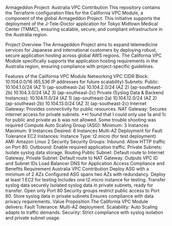 Armageddon Project: Australia VPC Contribution
	This repository contains the Terraform configuration files for the California VPC Module, a component of the global Armageddon Project. This initiative supports the deployment of the J-Tele-Doctor application for Tokyo 	Midtown Medical Center (TMMC), ensuring scalable, secure, and compliant infrastructure in the Australia region.

Project Overview
	The Armageddon Project aims to expand telemedicine services for Japanese and international customers by deploying robust, secure application hosting across global AWS regions. The California VPC Module specifically supports the application hosting requirements in the Australia region, ensuring compliance with project-specific guidelines.

Features of the California VPC Module
	Networking
		VPC CIDR Block: 10.104.0.0/16 (65,536 IP addresses for future scalability)
		Subnets:
			Public:
				10.104.1.0/24 (AZ 1) (ap-southeast-2a)
				10.104.2.0/24 (AZ 2) (ap-southeast-2b)
				10.104.3.0/24 (AZ 3) (ap-southeast-2c)
			Private (Syslog Data & Backend Instances):
				10.104.11.0/24 (AZ 1) (ap-southeast-2a)
				10.104.12.0/24 (AZ 2) (ap-southeast-2b)
				10.104.13.0/24 (AZ 3) (ap-southeast-2c)
			Internet Gateway: Provides connectivity for public resources.
			NAT Gateway: Secures internet access for private subnets.
			**I found that I could only use 1a and 1c for public and private as b was not allowed. Some trouble shooting was required
	Compute
		Auto Scaling Group (ASG):
			Minimum: 3 Instances
			Maximum: 9 Instances
			Desired: 6 Instances
			Multi-AZ Deployment for Fault Tolerance
		EC2 Instances:
			Instance Type: t2.micro (for test deployment)
			AMI: Amazon Linux 2
	Security
		Security Groups:
			Inbound: Allow HTTP traffic on Port 80.
			Outbound: Enable required application traffic.
		Private Subnets: Isolate syslog data storage.
	Routing
		Public Subnet: Default route to Internet Gateway.
		Private Subnet: Default route to NAT Gateway.
	Outputs
		VPC ID and Subnet IDs
		Load Balancer DNS for Application Access
	Compliance and Benefits
				Requirement								Australia VPC Contribution
		Deploy ASG with a minimum of 2 AZs						Configured ASG spans two AZs with redundancy.
		Deploy at least 1 EC2 for testing						Includes one t2.micro instance for testing.
		Transfer syslog data securely							Isolated syslog data in private subnets, ready for transfer.
		Open only Port 80								Security groups restrict public access to Port 80.
		Store syslog data in private subnets						Ensures compliance with data privacy requirements.
	Value Proposition
		The California VPC Module delivers:
			Fault Tolerance: Multi-AZ deployment.
			Scalability: Auto Scaling adapts to traffic demands.
			Security: Strict compliance with syslog isolation and private subnet usage.
